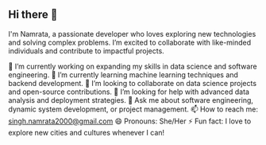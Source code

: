 ## Hi there 👋
I'm Namrata, a passionate developer who loves exploring new technologies and solving complex problems. I’m excited to collaborate with like-minded individuals and contribute to impactful projects.

🔭 I’m currently working on expanding my skills in data science and software engineering.
🌱 I’m currently learning machine learning techniques and backend development.
👯 I’m looking to collaborate on data science projects and open-source contributions.
🤔 I’m looking for help with advanced data analysis and deployment strategies.
💬 Ask me about software engineering, dynamic system development, or project management.
📫 How to reach me: singh.namrata2000@gmail.com
😄 Pronouns: She/Her
⚡ Fun fact: I love to explore new cities and cultures whenever I can!
